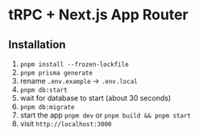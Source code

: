 # tRPC + Next.js App Router

## Installation
1. `pnpm install --frozen-lockfile`
1. `pnpm prisma generate`
1. rename `.env.example` -> `.env.local`
1. `pnpm db:start`
1. wait for database to start (about 30 seconds)
1. `pnpm db:migrate`
1. start the app `pnpm dev` or `pnpm build && pnpm start`
1. visit `http://localhost:3000`